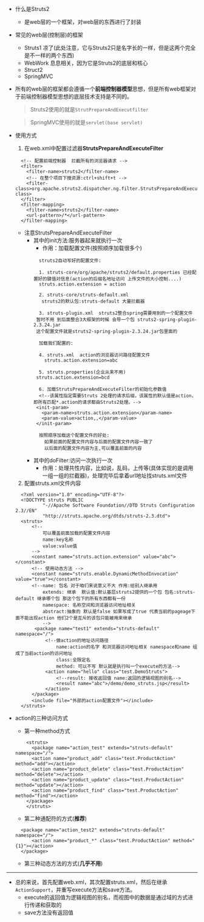 - 什么是Struts2
  - 是web层的一个框架，对web层的东西进行了封装


- 常见的web层(控制层)的框架
  - Struts1 凉了(此处注意，它与Struts2只是名字长的一样，但是这两个完全是不一样的两个东西)
  - WebWork 息息相关，因为它是Struts2的底层和核心
  - Struct2
  - SpringMVC


- 所有的web层的框架都会遵循一个**前端控制器模型**思想，但是所有web框架对于前端控制器模型思想的底层技术支持是不同的。
  > Struts2使用的就是`StrutPrepareAndExecutfilter`

  > SpringMVC使用的就是`servlet(base servlet)`

- 使用方式
  1. 在web.xml中配置过滤器**StrutsPrepareAndExecuteFilter**
    ```
      <!-- 配置前端控制器  拦截所有的浏览器请求 -->
      <filter>
        <filter-name>struts2</filter-name>
        <!-- 在整个项目下搜资源:ctrl+shift+t -->
        <filter-class>org.apache.struts2.dispatcher.ng.filter.StrutsPrepareAndExecuteFilter</filter-class>
      </filter>
      <filter-mapping>
        <filter-name>struts2</filter-name>
        <url-pattern>/*</url-pattern>
      </filter-mapping>
    ```
    - 注意StrutsPrepareAndExecuteFilter
      - 其中的init方法:服务器起来就执行一次
        - 作用：加载配置文件(按照顺序加载很多个)
        ```
          struts2自动写好的配置文件:

          1. struts-core/org/apache/struts2/default.properties 已经配置好的键值对信息(action的后缀名地址访问 上传文件的大小控制....)
          struts.action.extension = action

          2. struts-core/struts-default.xml
           struts2的默认包:struts-default 大量拦截器

          3. struts-plugin.xml  struts2整合spring需要用到的一个配置文件
         暂时不用 到后面整合3大框架的时候 会导一个包 struts2-spring-plugin-2.3.24.jar    
         这个配置文件就是struts2-spring-plugin-2.3.24.jar包里面的

          加载我们配置的:

          4. struts.xml  action的浏览器访问路径配置文件
            struts.action.extension=abc

          5. struts.properties(企业从来不用)
         struts.action.extension=bcd

          6. 加载StrutsPrepareAndExecuteFilter的初始化参数值
          <!--该属性指定需要Struts 2处理的请求后缀，该属性的默认值是action，即所有匹配*.action的请求都由Struts2处理。-->
         <init-param>
           <param-name>struts.action.extension</param-name>
           <param-value>action,,</param-value>
         </init-param>

          按照顺序加载这个配置文件的好处:
            如果前面的配置文件内容与后面的配置文件内容一致了
            以后面的配置文件内容为主,可以覆盖前面的内容
        ```
      - 其中的doFilter:访问一次执行一次
        - 作用：处理共性内容，比如说，乱码，上传等(具体实现的是调用一组一组的拦截器)，处理完毕后拿着url地址找struts.xml文件

  2. 配置struts.xml文件内容
  ```
    <?xml version="1.0" encoding="UTF-8"?>
    <!DOCTYPE struts PUBLIC
            "-//Apache Software Foundation//DTD Struts Configuration 2.3//EN"
            "http://struts.apache.org/dtds/struts-2.3.dtd">
    <struts>
        <!--
            可以覆盖前面加载的配置文件内容
            name:key名称
            value:value值
        -->
        <constant name="struts.action.extension" value="abc"></constant>
        <!-- 使用动态方法 -->
        <constant name="struts.enable.DynamicMethodInvocation" value="true"></constant>
        <!--name: 包名 对于咱们来说意义不大 作用:给别人继承用
            extends: 继承  默认值:默认基层struts2提供的一个包 包名:struts-default 继承哪个包 那这个包下的所有东西都有一份
            namespace: 名称空间和浏览器访问地址相关
            abstract:抽象的 默认是false 如果写成了true 代表当前的pageage下面不能出现action 他们2个是互斥的该包只能被用来继承
            -->
         <package name="test1" extends="struts-default" namespace="/">
             <!--做action的地址访问路径
                 name:action的名字 和浏览器访问地址相关 namespace和name 组成了当前action的访问地址
                 class:全限定名
                 method: 可以不写 默认就是执行叫一个execute的方法-->
             <action name="hello" class="test.DemoStruts">
                 <!--result: 接收返回值 name:返回的逻辑视图的别名-->
                 <result name="abc">/demo/demo_struts.jsp</result>
             </action>
        </package>
        <include file="外部的action配置文件"></include>
    </struts>
  ```


- action的三种访问方式
  - 第一种method方式
  ```
      <struts>
        <package name="action_test" extends="struts-default" namespace="/">
        <action name="product_add" class="test.ProductAction" method="add"></action>
        <action name="product_delete" class="test.ProductAction" method="delete"></action>
        <action name="product_update" class="test.ProductAction" method="update"></action>
        <action name="product_find" class="test.ProductAction" method="find"></action>
      </package>
      </struts>
  ```
  - 第二种通配符的方式(**推荐**)
  ```
    <package name="action_test2" extends="struts-default" namespace="/">
        <action name="product_*" class="test.ProductAction" method="{1}"></action>
    </package>
  ```
  - 第三种动态方法的方式(**几乎不用**)

---
- 总的来说，首先配置web.xml，其次配置struts.xml，然后在继承`ActionSupport`，并重写execute方法和save方法。
  - execute的返回值为逻辑视图的别名，而视图中的数据是通过域的方式进行传递和获取的
  - save方法没有返回值
